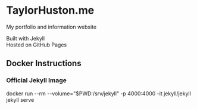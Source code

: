 # TaylorHuston.me

My portfolio and information website

Built with Jekyll<br />
Hosted on GitHub Pages

## Docker Instructions
### Official Jekyll Image

docker run --rm --volume="$PWD:/srv/jekyll" -p 4000:4000 -it jekyll/jekyll jekyll serve